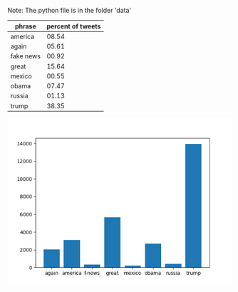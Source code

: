 Note: The python file is in the folder 'data' 

phrase | percent of tweets | 
--- | --- |
america | 08.54 |
again | 05.61 | 
fake news | 00.92
great | 15.64
mexico | 00.55
obama | 07.47
russia | 01.13
trump | 38.35

![tweet analysis graph](my_figure.png "graph")
